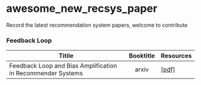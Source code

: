 # awesome_new_recsys_paper
Record the latest recommendation system papers, welcome to contribute

### Feedback Loop

| Titile                                                       |             Booktitle             |     Resources                                                    |
| ------------------------------------------------------------ | :-------------------------------: | ------------------------------------------------------------ |
| Feedback Loop and Bias Amplification in Recommender Systems | arxiv |  [[pdf]](https://arxiv.org/abs/2007.13019)                    |

